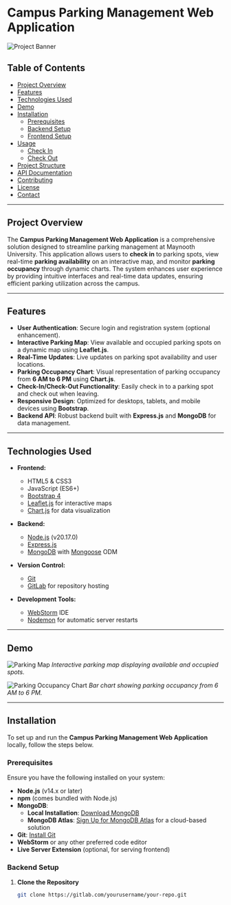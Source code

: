 # Campus Parking Management Web Application

![Project Banner](./frontend/assets/banner.png) <!-- Replace with an actual image if available -->

## Table of Contents

- [Project Overview](#project-overview)
- [Features](#features)
- [Technologies Used](#technologies-used)
- [Demo](#demo)
- [Installation](#installation)
    - [Prerequisites](#prerequisites)
    - [Backend Setup](#backend-setup)
    - [Frontend Setup](#frontend-setup)
- [Usage](#usage)
    - [Check In](#check-in)
    - [Check Out](#check-out)
- [Project Structure](#project-structure)
- [API Documentation](#api-documentation)
- [Contributing](#contributing)
- [License](#license)
- [Contact](#contact)

---

## Project Overview

The **Campus Parking Management Web Application** is a comprehensive solution designed to streamline parking management at Maynooth University. This application allows users to **check in** to parking spots, view real-time **parking availability** on an interactive map, and monitor **parking occupancy** through dynamic charts. The system enhances user experience by providing intuitive interfaces and real-time data updates, ensuring efficient parking utilization across the campus.

---

## Features

- **User Authentication**: Secure login and registration system (optional enhancement).
- **Interactive Parking Map**: View available and occupied parking spots on a dynamic map using **Leaflet.js**.
- **Real-Time Updates**: Live updates on parking spot availability and user locations.
- **Parking Occupancy Chart**: Visual representation of parking occupancy from **6 AM to 6 PM** using **Chart.js**.
- **Check-In/Check-Out Functionality**: Easily check in to a parking spot and check out when leaving.
- **Responsive Design**: Optimized for desktops, tablets, and mobile devices using **Bootstrap**.
- **Backend API**: Robust backend built with **Express.js** and **MongoDB** for data management.

---

## Technologies Used

- **Frontend:**
    - HTML5 & CSS3
    - JavaScript (ES6+)
    - [Bootstrap 4](https://getbootstrap.com/)
    - [Leaflet.js](https://leafletjs.com/) for interactive maps
    - [Chart.js](https://www.chartjs.org/) for data visualization

- **Backend:**
    - [Node.js](https://nodejs.org/) (v20.17.0)
    - [Express.js](https://expressjs.com/)
    - [MongoDB](https://www.mongodb.com/) with [Mongoose](https://mongoosejs.com/) ODM

- **Version Control:**
    - [Git](https://git-scm.com/)
    - [GitLab](https://gitlab.com/) for repository hosting

- **Development Tools:**
    - [WebStorm](https://www.jetbrains.com/webstorm/) IDE
    - [Nodemon](https://nodemon.io/) for automatic server restarts

---

## Demo

![Parking Map](./frontend/assets/map_screenshot.png) <!-- Replace with actual screenshots -->
*Interactive parking map displaying available and occupied spots.*

![Parking Occupancy Chart](./frontend/assets/chart_screenshot.png) <!-- Replace with actual screenshots -->
*Bar chart showing parking occupancy from 6 AM to 6 PM.*

---

## Installation

To set up and run the **Campus Parking Management Web Application** locally, follow the steps below.

### Prerequisites

Ensure you have the following installed on your system:

- **Node.js** (v14.x or later)
- **npm** (comes bundled with Node.js)
- **MongoDB**:
    - **Local Installation**: [Download MongoDB](https://www.mongodb.com/try/download/community)
    - **MongoDB Atlas**: [Sign Up for MongoDB Atlas](https://www.mongodb.com/cloud/atlas) for a cloud-based solution
- **Git**: [Install Git](https://git-scm.com/downloads)
- **WebStorm** or any other preferred code editor
- **Live Server Extension** (optional, for serving frontend)

### Backend Setup

1. **Clone the Repository**

   ```bash
   git clone https://gitlab.com/yourusername/your-repo.git